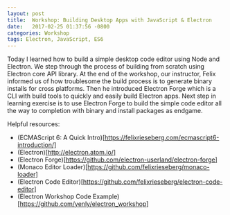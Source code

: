 ```yaml
---
layout: post
title:  Workshop: Building Desktop Apps with JavaScript & Electron
date:   2017-02-25 01:37:56 -0800
categories: Workshop
tags: Electron, JavaScript, ES6
---
```


Today I learned how to build a simple desktop code editor using Node and Electron. We step through the process of building from scratch using Electron core API library. At the end of the workshop, our instructor, Felix informed us of how troublesome the build process is to generate binary installs for cross platforms. Then he introduced Electron Forge which is a CLI with build tools to quickly and easily build Electron apps. Next step in learning exercise is to use Electron Forge to build the simple code editor all the way to completion with binary and install packages as endgame.


Helpful resources:
* (ECMAScript 6: A Quick Intro)[https://felixrieseberg.com/ecmascript6-introduction/]
* (Electron)[http://electron.atom.io/]
* (Electron Forge)[https://github.com/electron-userland/electron-forge]
* (Monaco Editor Loader)[https://github.com/felixrieseberg/monaco-loader]
* (Electron Code Editor)[https://github.com/felixrieseberg/electron-code-editor]
* (Electron Workshop Code Example)[https://github.com/yenly/electron_workshop]
